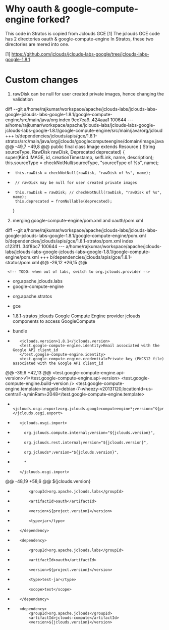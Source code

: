 Why oauth & google-compute-engine forked?
=========================================

This code in Stratos is copied from Jclouds GCE [1]
The jclouds GCE code has 2 directories oauth & google-compute-engine
In Stratos, these two directories are mered into one.

[1] https://github.com/jclouds/jclouds-labs-google/tree/jclouds-labs-google-1.8.1

Custom changes
==============

1) rawDisk can be null for user created private images, hence changing the validation


diff --git a/home/rajkumar/workspace/apache/jclouds-labs/jclouds-labs-google-jclouds-labs-google-1.8.1/google-compute-engine/src/main/java/org
index 9ee7ea9..424aaa1 100644
--- a/home/rajkumar/workspace/apache/jclouds-labs/jclouds-labs-google-jclouds-labs-google-1.8.1/google-compute-engine/src/main/java/org/jcloud
+++ b/dependencies/jclouds/apis/gce/1.8.1-stratos/src/main/java/org/jclouds/googlecomputeengine/domain/Image.java
@@ -49,7 +49,8 @@ public final class Image extends Resource {
                    String sourceType, RawDisk rawDisk, Deprecated deprecated) {
       super(Kind.IMAGE, id, creationTimestamp, selfLink, name, description);
       this.sourceType = checkNotNull(sourceType, "sourceType of %s", name);
-      this.rawDisk = checkNotNull(rawDisk, "rawDisk of %s", name);
+      // rawDisk may be null for user created private images
+      this.rawDisk = rawDisk; // checkNotNull(rawDisk, "rawDisk of %s", name);
       this.deprecated = fromNullable(deprecated);
    }

2) merging google-compute-engine/pom.xml and oauth/pom.xml

diff --git a/home/rajkumar/workspace/apache/jclouds-labs/jclouds-labs-google-jclouds-labs-google-1.8.1/google-compute-engine/pom.xml b/dependencies/jclouds/apis/gce/1.8.1-stratos/pom.xml
index c1231f1..34f8bc7 100644
--- a/home/rajkumar/workspace/apache/jclouds-labs/jclouds-labs-google-jclouds-labs-google-1.8.1/google-compute-engine/pom.xml
+++ b/dependencies/jclouds/apis/gce/1.8.1-stratos/pom.xml
@@ -26,12 +26,15 @@
     </parent>
 
     <!-- TODO: when out of labs, switch to org.jclouds.provider -->
-    <groupId>org.apache.jclouds.labs</groupId>
-    <artifactId>google-compute-engine</artifactId>
+    <groupId>org.apache.stratos</groupId>
+    <artifactId>gce</artifactId>
+    <version>1.8.1-stratos</version>
     <name>jclouds Google Compute Engine provider</name>
     <description>jclouds components to access GoogleCompute</description>
+    <packaging>bundle</packaging>
 
     <properties>
+        <jclouds.version>1.8.1</jclouds.version>
         <test.google-compute-engine.identity>Email associated with the Google API client_id
         </test.google-compute-engine.identity>
         <test.google-compute-engine.credential>Private key (PKCS12 file) associated with the Google API client_id
@@ -39,6 +42,13 @@
         <test.google-compute-engine.api-version>v1</test.google-compute-engine.api-version>
         <test.google-compute-engine.build-version />
         <test.google-compute-engine.template>imageId=debian-7-wheezy-v20131120,locationId=us-central1-a,minRam=2048</test.google-compute-engine.template>
+        <jclouds.osgi.export>org.jclouds.googlecomputeengine*;version="${project.version}"</jclouds.osgi.export>
+        <jclouds.osgi.import>
+          org.jclouds.compute.internal;version="${jclouds.version}",
+          org.jclouds.rest.internal;version="${jclouds.version}",
+          org.jclouds*;version="${jclouds.version}",
+          *
+        </jclouds.osgi.import>
     </properties>
 
     <dependencies>
@@ -48,19 +58,6 @@
             <version>${jclouds.version}</version>
         </dependency>
         <dependency>
-            <groupId>org.apache.jclouds.labs</groupId>
-            <artifactId>oauth</artifactId>
-            <version>${project.version}</version>
-            <type>jar</type>
-        </dependency>
-        <dependency>
-            <groupId>org.apache.jclouds.labs</groupId>
-            <artifactId>oauth</artifactId>
-            <version>${project.version}</version>
-            <type>test-jar</type>
-            <scope>test</scope>
-        </dependency>
-        <dependency>
             <groupId>org.apache.jclouds</groupId>
             <artifactId>jclouds-compute</artifactId>
             <version>${jclouds.version}</version>
